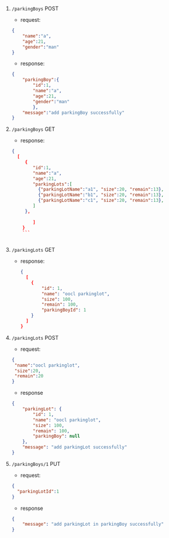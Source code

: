 1. `/parkingBoys` POST

    - request:

     ```json
     {
         "name":"a",
         "age":21,
         "gender":"man"
     }
     ```

    - response:

     ```json
     {
         "parkingBoy":{
             "id":1,
             "name":"a",
             "age":21,
             "gender":"man"
             },
         "message":"add parkingBoy successfully"
     }
     ```
2. `/parkingBoys` GET
   
    - response:
   
    ```json
    {
      [
         {
            "id":1,
            "name":"a",
            "age":21,
            "parkingLots":[
              {"parkingLotName":"a1", "size":20, "remain":13},
              {"parkingLotName":"b1", "size":20, "remain":13},
              {"parkingLotName":"c1", "size":20, "remain":13},
            ]
         },
         
            ]
        }
        ```
        
3. `/parkingLots` GET
   
      - response:
   
        ```json
        {        
          [
            {
                "id": 1,
                "name": "oocl parkinglot",
                "size": 100,
                "remain": 100,
                "parkingBoyId": 1
            }
          ]
        }
        ```   
4. `/parkingLots` POST
    - request:
    ```json
    {
     "name":"oocl parkinglot",
     "size":20,
     "remain":20
    }
    ```
    - response
    ```json
    {
        "parkingLot": {
            "id": 1,
            "name": "oocl parkinglot",
            "size": 100,
            "remain": 100,
            "parkingBoy": null
        },
        "message": "add parkingLot successfully"
    }
    ```
    
  5. `/parkingBoys/1` PUT
     - request:
      ```json
      {
      	"parkingLotId":1
      }
      ```
     - response
      ```json
      {
          "message": "add parkingLot in parkingBoy successfully"
      }
      ```